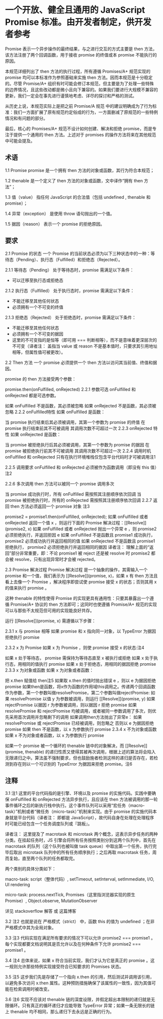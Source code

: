 
# 一个开放、健全且通用的 JavaScript Promise 标准。由开发者制定，供开发者参考

Promise 表示一个异步操作的最终结果，与之进行交互的方式主要是 then 方法，该方法注册了两个回调函数，用于接收 promise 的终值或本 promise 不能执行的原因。

本规范详细列出了 then 方法的执行过程，所有遵循 Promises/A+ 规范实现的 promise 均可以本标准作为参照基础来实施 then 方法。因而本规范是十分稳定的。尽管 Promise/A+ 组织有时可能会修订本规范，但主要是为了处理一些特殊的边界情况，且这些改动都是微小且向下兼容的。如果我们要进行大规模不兼容的更新，我们一定会在事先进行谨慎地考虑、详尽的探讨和严格的测试。

从历史上说，本规范实际上是把之前 Promise/A 规范 中的建议明确成为了行为标准：我们一方面扩展了原有规范约定俗成的行为，一方面删减了原规范的一些特例情况和有问题的部分。

最后，核心的 Promises/A+ 规范不设计如何创建、解决和拒绝 promise，而是专注于提供一个通用的 then 方法。上述对于 promises 的操作方法将来在其他规范中可能会提及。

## 术语

1.1 Promise
promise 是一个拥有 then 方法的对象或函数，其行为符合本规范；

1.2 thenable
是一个定义了 then 方法的对象或函数，文中译作“拥有 then 方法”；

1.3 值（value）
指任何 JavaScript 的合法值（包括 undefined , thenable 和 promise）；

1.4 异常（exception）
是使用 throw 语句抛出的一个值。

1.5 据因（reason）
表示一个 promise 的拒绝原因。

## 要求

2.1 Promise 的状态
一个 Promise 的当前状态必须为以下三种状态中的一种：等待态（Pending）、执行态（Fulfilled）和拒绝态（Rejected）。

2.1.1 等待态（Pending）
处于等待态时，promise 需满足以下条件：

+ 可以迁移至执行态或拒绝态

2.1.2 执行态（Fulfilled）
处于执行态时，promise 需满足以下条件：

+ 不能迁移至其他任何状态
+ 必须拥有一个不可变的终值

2.1.3 拒绝态（Rejected）
处于拒绝态时，promise 需满足以下条件：

+ 不能迁移至其他任何状态
+ 必须拥有一个不可变的据因
+ 这里的不可变指的是恒等（即可用 === 判断相等），而不是意味着更深层次的不可变（译者注： 盖指当 value 或 reason 不是基本值时，只要求其引用地址相等，但属性值可被更改）。

2.2 Then 方法
一个 promise 必须提供一个 then 方法以访问其当前值、终值和据因。

promise 的 then 方法接受两个参数：

promise.then(onFulfilled, onRejected)
2.2.1 参数可选
onFulfilled 和 onRejected 都是可选参数。

如果 onFulfilled 不是函数，其必须被忽略
如果 onRejected 不是函数，其必须被忽略
2.2.2 onFulfilled特性
如果 onFulfilled 是函数：

当 promise 执行结束后其必须被调用，其第一个参数为 promise 的终值
在 promise 执行结束前其不可被调用
其调用次数不可超过一次
2.2.3 onRejected 特性
如果 onRejected 是函数：

当 promise 被拒绝执行后其必须被调用，其第一个参数为 promise 的据因
在 promise 被拒绝执行前其不可被调用
其调用次数不可超过一次
2.2.4 调用时机
onFulfilled 和 onRejected 只有在执行环境堆栈仅包含平台代码时才可被调用注1

2.2.5 调用要求
onFulfilled 和 onRejected 必须被作为函数调用（即没有 this 值）注2

2.2.6 多次调用
then 方法可以被同一个 promise 调用多次

当 promise 成功执行时，所有 onFulfilled 需按照其注册顺序依次回调
当 promise 被拒绝执行时，所有的 onRejected 需按照其注册顺序依次回调
2.2.7 返回
then 方法必须返回一个 promise 对象 注3

promise2 = promise1.then(onFulfilled, onRejected);
如果 onFulfilled 或者 onRejected 返回一个值 x ，则运行下面的 Promise 解决过程：[[Resolve]](promise2, x)
如果 onFulfilled 或者 onRejected 抛出一个异常 e ，则 promise2 必须拒绝执行，并返回拒因 e
如果 onFulfilled 不是函数且 promise1 成功执行， promise2 必须成功执行并返回相同的值
如果 onRejected 不是函数且 promise1 拒绝执行， promise2 必须拒绝执行并返回相同的据因
译者注： 理解上面的“返回”部分非常重要，即：不论 promise1 被 reject 还是被 resolve 时 promise2 都会被 resolve，只有出现异常时才会被 rejected。

2.3 Promise 解决过程
Promise 解决过程 是一个抽象的操作，其需输入一个 promise 和一个值，我们表示为 [[Resolve]](promise, x)，如果 x 有 then 方法且看上去像一个 Promise ，解决程序即尝试使 promise 接受 x 的状态；否则其用 x 的值来执行 promise 。

这种 thenable 的特性使得 Promise 的实现更具有通用性：只要其暴露出一个遵循 Promise/A+ 协议的 then 方法即可；这同时也使遵循 Promise/A+ 规范的实现可以与那些不太规范但可用的实现能良好共存。

运行 [[Resolve]](promise, x) 需遵循以下步骤：

2.3.1 x 与 promise 相等
如果 promise 和 x 指向同一对象，以 TypeError 为据因拒绝执行 promise

2.3.2 x 为 Promise
如果 x 为 Promise ，则使 promise 接受 x 的状态:注4

如果 x 处于等待态， promise 需保持为等待态直至 x 被执行或拒绝
如果 x 处于执行态，用相同的值执行 promise
如果 x 处于拒绝态，用相同的据因拒绝 promise
2.3.3 x 为对象或函数
如果 x 为对象或者函数：

把 x.then 赋值给 then注5
如果取 x.then 的值时抛出错误 e ，则以 e 为据因拒绝 promise
如果then是函数，将x作为函数的作用域this调用之。传递两个回调函数作为参数，第一个参数叫做resolvePromise，第二个参数叫做rejectPromise:
如果 resolvePromise 以值 y 为参数被调用，则运行 [[Resolve]](promise, y)
如果 rejectPromise 以据因 r 为参数被调用，则以据因 r 拒绝 promise
如果 resolvePromise 和 rejectPromise 均被调用，或者被同一参数调用了多次，则优先采用首次调用并忽略剩下的调用
如果调用then方法抛出了异常e：
如果 resolvePromise 或 rejectPromise 已经被调用，则忽略之
否则以 e 为据因拒绝 promise
如果 then 不是函数，以 x 为参数执行 promise
2.3.4 x 不为对象或函数
如果 x 不为对象或者函数，以 x 为参数执行 promise

如果一个 promise 被一个循环的 thenable 链中的对象解决，而 [[Resolve]](promise, thenable) 的递归性质又使得其被再次调用，根据上述的算法将会陷入无限递归之中。算法虽不强制要求，但也鼓励施者检测这样的递归是否存在，若检测到存在则以一个可识别的 TypeError 为据因来拒绝 promise。注6

## 注释

3.1 注1
这里的平台代码指的是引擎、环境以及 promise 的实施代码。实践中要确保 onFulfilled 和 onRejected 方法异步执行，且应该在 then 方法被调用的那一轮事件循环之后的新执行栈中执行。这个事件队列可以采用“宏任务（macro-task）”机制或者“微任务（micro-task）”机制来实现。由于 promise 的实施代码本身就是平台代码（译者注： 即都是 JavaScript），故代码自身在处理在处理程序时可能已经包含一个任务调度队列或『跳板』。

译者注： 这里提及了 macrotask 和 microtask 两个概念，这表示异步任务的两种分类。在挂起任务时，JS 引擎会将所有任务按照类别分到这两个队列中，首先在 macrotask 的队列（这个队列也被叫做 task queue）中取出第一个任务，执行完毕后取出 microtask 队列中的所有任务顺序执行；之后再取 macrotask 任务，周而复始，直至两个队列的任务都取完。

两个类别的具体分类如下：

macro-task: script（整体代码）, setTimeout, setInterval, setImmediate, I/O, UI rendering

micro-task: process.nextTick, Promises（这里指浏览器实现的原生 Promise）, Object.observe, MutationObserver

详见 stackoverflow 解答 或 这篇博客

3.2 注2
也就是说在 严格模式（strict） 中，函数 this 的值为 undefined ；在非严格模式中其为全局对象。

3.3 注3
代码实现在满足所有要求的情况下可以允许 promise2 === promise1 。每个实现都要文档说明其是否允许以及在何种条件下允许 promise2 === promise1 。

3.4 注4
总体来说，如果 x 符合当前实现，我们才认为它是真正的 promise 。这一规则允许那些特例实现接受符合已知要求的 Promises 状态。

3.5 注5
这步我们先是存储了一个指向 x.then 的引用，然后测试并调用该引用，以避免多次访问 x.then 属性。这种预防措施确保了该属性的一致性，因为其值可能在检索调用时被改变。

3.6 注6
实现不应该对 thenable 链的深度设限，并假定超出本限制的递归就是无限循环。只有真正的循环递归才应能导致 TypeError 异常；如果一条无限长的链上 thenable 均不相同，那么递归下去永远是正确的行为。
